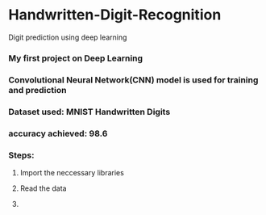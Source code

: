 # Handwritten-Digit-Recognition
Digit prediction using deep learning

###  My first project on Deep Learning

### Convolutional Neural Network(CNN) model is used for training and prediction

### Dataset used: MNIST Handwritten Digits

### accuracy achieved: 98.6

### Steps:
1. Import the neccessary libraries

2. Read the data

3. 
